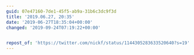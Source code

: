 ```yaml
---
guid: 07e47160-7de1-45f5-ab9a-31b6c3dc9f3d
title: '2019.06.27, 20:35'
date: '2019-06-27T18:35:04+00:00'
changed: '2019-09-24T07:19:22+00:00'


repost_of: 'https://twitter.com/nickf/status/1144305283633520640?s=19'
---
```


